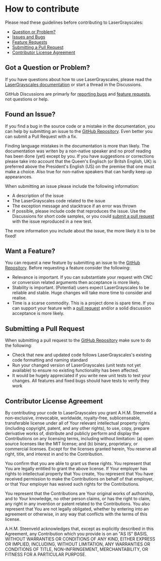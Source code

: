 # How to contribute

Please read these guidelines before contributing to LaserGrayscales:

 - [Question or Problem?](#question)
 - [Issues and Bugs](#issue)
 - [Feature Requests](#feature)
 - [Submitting a Pull Request](#pullrequest)
 - [Contributor License Agreement](#cla)


## <a name="question"></a> Got a Question or Problem?

If you have questions about how to use LaserGrayscales, please read the
[LaserGrayscales documentation][documentation] or start a thread in the Discussions.

GitHub Discussions are primarly for [reporting bugs](#issue) and [feature requests](#feature), not
questions or help.


## <a name="issue"></a> Found an Issue?

If you find a bug in the source code or a mistake in the documentation, you can help by
submitting an issue to the [GitHub Repository][github]. Even better you can submit a 
Pull Request with a fix.

Finding language mistakes in the documentation is more than likely. The documentation was 
writen by a non-native speaker and no proof reading has been done (yet) except by you.
If you have suggestions or corrections please take into account that the Queen's Englisch
(or Britsh English, UK) is preferred above the President's English (US) on the premise that
one must make a choice. Also true for non-native speakers that can hardly keep up appearances.

When submitting an issue please include the following information:

- A description of the issue
- The LaserGrayscales code related to the issue
- The exception message and stacktrace if an error was thrown
- If possible, please include code that reproduces the issue. Use the Discussions for short code
samples, or you could [submit a pull request](#pullrequest) with the issue reproduced in a new test.

The more information you include about the issue, the more likely it is to be fixed!


## <a name="feature"></a> Want a Feature?

You can request a new feature by submitting an issue to the [GitHub Repository][github]. Before
requesting a feature consider the following:

- Relevance is important. If you can substantiate your request with CNC or conversion related
arguments then acceptance is more likely.
- Stability is important. (Potential) users expect LaserGrayscales to be reliable and stable.
Huge changes will take more time to consider and realise.
- Time is a scarse commodity. This is a project done is spare time. If you can support your
feature with a [pull request](#pullrequest) and/or a solid discussion acceptance is more likely.


## <a name="pullrequest"></a> Submitting a Pull Request

When submitting a pull request to the [GitHub Repository][github] make sure to do the following:

- Check that new and updated code follows LaserGrayscales's existing code formatting and naming standard
- Run your changed version of LaserGrayscales (unit tests not yet available) to ensure no existing 
functionality has been affected.
- It would be hugely appreciated if you write new unit tests to test your changes.
All features and fixed bugs should have tests to verify they work


## <a name="cla"></a> Contributor License Agreement

By contributing your code to LaserGrayscales you grant A.H.M. Steenveld a non-exclusive, irrevocable, worldwide,
royalty-free, sublicenseable, transferable license under all of Your relevant intellectual property rights
(including copyright, patent, and any other rights), to use, copy, prepare derivative works of, distribute and
publicly perform and display the Contributions on any licensing terms, including without limitation:
(a) open source licenses like the MIT license; and (b) binary, proprietary, or commercial licenses. Except for the
licenses granted herein, You reserve all right, title, and interest in and to the Contribution.

You confirm that you are able to grant us these rights. You represent that You are legally entitled to grant the
above license. If Your employer has rights to intellectual property that You create, You represent that You have
received permission to make the Contributions on behalf of that employer, or that Your employer has waived such
rights for the Contributions.

You represent that the Contributions are Your original works of authorship, and to Your knowledge, no other person
claims, or has the right to claim, any right in any invention or patent related to the Contributions. You also
represent that You are not legally obligated, whether by entering into an agreement or otherwise, in any way that
conflicts with the terms of this license.

A.H.M. Steenveld acknowledges that, except as explicitly described in this Agreement, any Contribution which
you provide is on an "AS IS" BASIS, WITHOUT WARRANTIES OR CONDITIONS OF ANY KIND, EITHER EXPRESS OR IMPLIED,
INCLUDING, WITHOUT LIMITATION, ANY WARRANTIES OR CONDITIONS OF TITLE, NON-INFRINGEMENT, MERCHANTABILITY, OR FITNESS
FOR A PARTICULAR PURPOSE.


[github]: https://github.com/papaathome/LaserGrayscales
[documentation]:https://github.com/papaathome/LaserGrayscales/tree/main/doc
[pullrequesthelp]: https://help.github.com/articles/using-pull-requests
